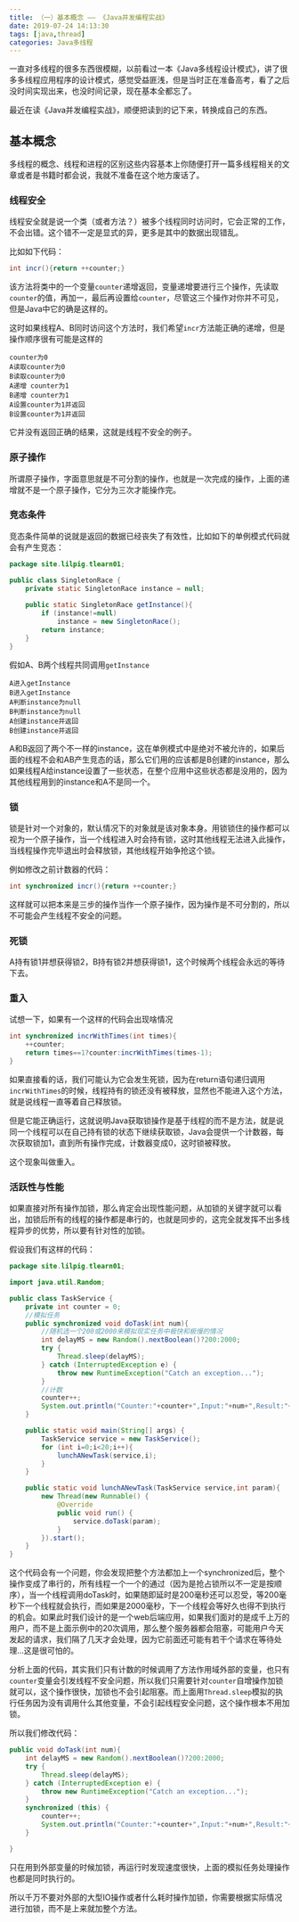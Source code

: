 ```yaml
---
title: （一）基本概念 —— 《Java并发编程实战》
date: 2019-07-24 14:13:30
tags: [java,thread]
categories: Java多线程
---
```


一直对多线程的很多东西很模糊，以前看过一本《Java多线程设计模式》，讲了很多多线程应用程序的设计模式，感觉受益匪浅，但是当时正在准备高考，看了之后没时间实现出来，也没时间记录，现在基本全都忘了。

最近在读《Java并发编程实战》，顺便把读到的记下来，转换成自己的东西。

## 基本概念
多线程的概念、线程和进程的区别这些内容基本上你随便打开一篇多线程相关的文章或者是书籍时都会说，我就不准备在这个地方废话了。


### 线程安全  
线程安全就是说一个类（或者方法？）被多个线程同时访问时，它会正常的工作，不会出错。这个错不一定是显式的异，更多是其中的数据出现错乱。

比如如下代码：
```java
int incr(){return ++counter;}
```
该方法将类中的一个变量`counter`递增返回，变量递增要进行三个操作，先读取`counter`的值，再加一，最后再设置给`counter`，尽管这三个操作对你并不可见，但是Java中它的确是这样的。

这时如果线程A、B同时访问这个方法时，我们希望`incr`方法能正确的递增，但是操作顺序很有可能是这样的
```
counter为0
A读取counter为0
B读取counter为0
A递增 counter为1
B递增 counter为1
A设置counter为1并返回
B设置counter为1并返回
```

它并没有返回正确的结果，这就是线程不安全的例子。
### 原子操作  
所谓原子操作，字面意思就是不可分割的操作，也就是一次完成的操作，上面的递增就不是一个原子操作，它分为三次才能操作完。

### 竞态条件  
竞态条件简单的说就是返回的数据已经丧失了有效性，比如如下的单例模式代码就会有产生竞态：
```java
package site.lilpig.tlearn01;

public class SingletonRace {
    private static SingletonRace instance = null;
    
    public static SingletonRace getInstance(){
        if (instance!=null)
            instance = new SingletonRace();
        return instance;
    }
}
```
假如A、B两个线程共同调用`getInstance`
```
A进入getInstance
B进入getInstance
A判断instance为null
B判断instance为null
A创建instance并返回
B创建instance并返回
```

A和B返回了两个不一样的instance，这在单例模式中是绝对不被允许的，如果后面的线程不会和AB产生竞态的话，那么它们用的应该都是B创建的instance，那么如果线程A给instance设置了一些状态，在整个应用中这些状态都是没用的，因为其他线程用到的instance和A不是同一个。

### 锁  
锁是针对一个对象的，默认情况下的对象就是该对象本身。用锁锁住的操作都可以视为一个原子操作，当一个线程进入时会持有锁，这时其他线程无法进入此操作，当线程操作完毕退出时会释放锁，其他线程开始争抢这个锁。

例如修改之前计数器的代码：
```java
int synchronized incr(){return ++counter;}
```
这样就可以把本来是三步的操作当作一个原子操作，因为操作是不可分割的，所以不可能会产生线程不安全的问题。

### 死锁  
A持有锁1并想获得锁2，B持有锁2并想获得锁1，这个时候两个线程会永远的等待下去。
### 重入  
试想一下，如果有一个这样的代码会出现啥情况
```java
int synchronized incrWithTimes(int times){
    ++counter;
    return times==1?counter:incrWithTimes(times-1);
}
```
如果直接看的话，我们可能认为它会发生死锁，因为在return语句递归调用`incrWithTimes`的时候，线程持有的锁还没有被释放，显然也不能进入这个方法，就是说线程一直等着自己释放锁。

但是它能正确运行，这就说明Java获取锁操作是基于线程的而不是方法，就是说同一个线程可以在自己持有锁的状态下继续获取锁，Java会提供一个计数器，每次获取锁加1，直到所有操作完成，计数器变成0，这时锁被释放。

这个现象叫做重入。

### 活跃性与性能  
如果直接对所有操作加锁，那么肯定会出现性能问题，从加锁的关键字就可以看出，加锁后所有的线程的操作都是串行的，也就是同步的，这完全就发挥不出多线程异步的优势，所以要有针对性的加锁。

假设我们有这样的代码：
```java
package site.lilpig.tlearn01;

import java.util.Random;

public class TaskService {
    private int counter = 0;
    //模拟任务
    public synchronized void doTask(int num){
        //随机选一个200或2000来模拟现实任务中极快和极慢的情况
        int delayMS = new Random().nextBoolean()?200:2000;
        try {
            Thread.sleep(delayMS);
        } catch (InterruptedException e) {
            throw new RuntimeException("Catch an exception...");
        }
        //计数
        counter++;
        System.out.println("Counter:"+counter+",Input:"+num+",Result:"+num*num);
    }

    public static void main(String[] args) {
        TaskService service = new TaskService();
        for (int i=0;i<20;i++){
            lunchANewTask(service,i);
        }
    }

    public static void lunchANewTask(TaskService service,int param){
        new Thread(new Runnable() {
            @Override
            public void run() {
                service.doTask(param);
            }
        }).start();
    }
}

```
这个代码会有一个问题，你会发现把整个方法都加上一个synchronized后，整个操作变成了串行的，所有线程一个一个的通过（因为是抢占锁所以不一定是按顺序），当一个线程调用doTask时，如果随即延时是200毫秒还可以忍受，等200毫秒下一个线程就会执行，而如果是2000毫秒，下一个线程会等好久也得不到执行的机会。如果此时我们设计的是一个web后端应用，如果我们面对的是成千上万的用户，而不是上面示例中的20次调用，那么整个服务器都会阻塞，可能用户今天发起的请求，我们隔了几天才会处理，因为它前面还可能有若干个请求在等待处理...这是很可怕的。

分析上面的代码，其实我们只有计数的时候调用了方法作用域外部的变量，也只有`counter`变量会引发线程不安全问题，所以我们只需要针对`counter`自增操作加锁就可以，这个操作很快，加锁也不会引起阻塞。而上面用`Thread.sleep`模拟的执行任务因为没有调用什么其他变量，不会引起线程安全问题，这个操作根本不用加锁。

所以我们修改代码：
```java
public void doTask(int num){
    int delayMS = new Random().nextBoolean()?200:2000;
    try {
        Thread.sleep(delayMS);
    } catch (InterruptedException e) {
        throw new RuntimeException("Catch an exception...");
    }
    synchronized (this) {
        counter++;
        System.out.println("Counter:"+counter+",Input:"+num+",Result:"+num*num);
    }

}
```
只在用到外部变量的时候加锁，再运行时发现速度很快，上面的模拟任务处理操作也都是同时执行的。

所以千万不要对外部的大型IO操作或者什么耗时操作加锁，你需要根据实际情况进行加锁，而不是上来就加整个方法。


